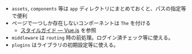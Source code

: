 - `assets`, `components` 等は `app` ディレクトリにまとめておくと、パスの指定等で便利
- ページで一つしか存在しないコンポーネントは `The` を付ける
  - [スタイルガイド — Vue.js](https://jp.vuejs.org/v2/style-guide/index.html) を参照
- `middleware` は `routing` 時の前処理。ログイン済チェック等に使える。
- `plugins` はライブラリの初期設定等に使える。

